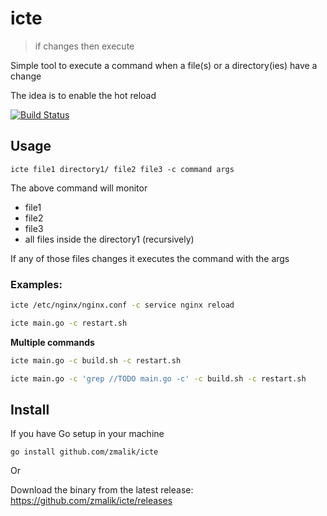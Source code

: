 # icte

> if changes then execute

Simple tool to execute a command when a file(s) or a directory(ies) have a change

The idea is to enable the hot reload



[![Build Status](https://travis-ci.com/zmalik/icte.svg?branch=master)](https://travis-ci.com/zmalik/icte)

## Usage

```
icte file1 directory1/ file2 file3 -c command args
```

The above command will monitor 

- file1
- file2 
- file3
- all files inside the directory1 (recursively)

If any of those files changes it executes the command with the args 

### Examples:

```bash
icte /etc/nginx/nginx.conf -c service nginx reload
```

```bash
icte main.go -c restart.sh
```

**Multiple commands**

```bash
icte main.go -c build.sh -c restart.sh
```

```bash
icte main.go -c 'grep //TODO main.go -c' -c build.sh -c restart.sh
```

## Install

If you have Go setup in your machine

```
go install github.com/zmalik/icte
```

Or

Download the binary from the latest release: <https://github.com/zmalik/icte/releases>